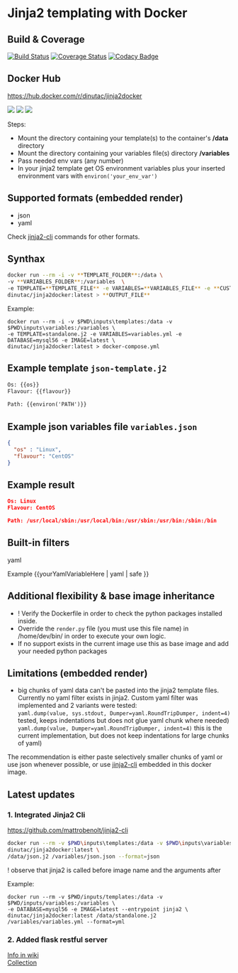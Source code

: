# Jinja2 templating with Docker

## Build & Coverage
[![Build Status](https://travis-ci.org/dinuta/jinja2docker.svg?branch=master)](https://travis-ci.org/dinuta/jinja2docker)
[![Coverage Status](https://coveralls.io/repos/github/dinuta/jinja2docker/badge.svg?branch=master)](https://coveralls.io/github/dinuta/jinja2docker?branch=master)
[![Codacy Badge](https://api.codacy.com/project/badge/Grade/a9754bb39c4145c3818920509bc70a3e)](https://www.codacy.com/manual/dinuta/jinja2docker?utm_source=github.com&amp;utm_medium=referral&amp;utm_content=dinuta/jinja2docker&amp;utm_campaign=Badge_Grade)
## Docker Hub
https://hub.docker.com/r/dinutac/jinja2docker

[![](https://images.microbadger.com/badges/image/dinutac/jinja2docker.svg)](https://microbadger.com/images/dinutac/jinja2docker "Get your own image badge on microbadger.com") [![](https://images.microbadger.com/badges/version/dinutac/jinja2docker.svg)](https://microbadger.com/images/dinutac/jinja2docker "Get your own version badge on microbadger.com") ![](https://img.shields.io/docker/pulls/dinutac/jinja2docker.svg)

Steps:   
*  Mount the directory containing your template(s) to the container's **/data** directory
*  Mount the directory containing your variables file(s) directory **/variables**
*  Pass needed env vars (any number)
*  In your jinja2 template get OS environment variables plus your inserted environment vars with ```environ('your_env_var')```

## Supported formats (embedded render)
- json
- yaml  

Check [jinja2-cli](#latest-updates) commands for other formats.  

## Synthax

```bash
docker run --rm -i -v **TEMPLATE_FOLDER**:/data \ 
-v **VARIABLES_FOLDER**:/variables  \
-e TEMPLATE=**TEMPLATE_FILE** -e VARIABLES=**VARIABLES_FILE** -e **CUSTOM_ENV_VAR** \
dinutac/jinja2docker:latest > **OUTPUT_FILE**
```

Example: 
```
docker run --rm -i -v $PWD\inputs\templates:/data -v $PWD\inputs\variables:/variables \
-e TEMPLATE=standalone.j2 -e VARIABLES=variables.yml -e DATABASE=mysql56 -e IMAGE=latest \
dinutac/jinja2docker:latest > docker-compose.yml
```

## Example template ```json-template.j2```
``` txt
Os: {{os}}
Flavour: {{flavour}}
   
Path: {{environ('PATH')}}
```

## Example json variables file ```variables.json```
```json
{
  "os" : "Linux",
  "flavour": "CentOS"
}
```

## Example result  
```json
Os: Linux
Flavour: CentOS

Path: /usr/local/sbin:/usr/local/bin:/usr/sbin:/usr/bin:/sbin:/bin
```
## Built-in filters
yaml


Example {{yourYamlVariableHere | yaml | safe }}

## Additional flexibility & base image inheritance
-  ! Verify the Dockerfile in order to check the python packages installed inside.
-  Override the ```render.py``` file (you must use this file name) in /home/dev/bin/ in order to execute your own logic.
-  If no support exists in the current image use this as base image and add your needed python packages

## Limitations (embedded render)
-  big chunks of yaml data can't be pasted into the jinja2 template files. Currently no yaml filter exists in jinja2.
 Custom yaml filter was implemented and 2 variants were tested:  
```yaml.dump(value, sys.stdout, Dumper=yaml.RoundTripDumper, indent=4)``` tested, keeps indentations but does not glue yaml chunk where needed)  
```yaml.dump(value, Dumper=yaml.RoundTripDumper, indent=4)```  this is the current implementation, but does not keep indentations for large chunks of yaml)  

The recommendation is either paste selectively smaller chunks of yaml or use json whenever possible, or use [jinja2-cli](#latest-updates) embedded in this docker image.  

## Latest updates  

### 1. Integrated Jinja2 Cli 

https://github.com/mattrobenolt/jinja2-cli  

```bash
docker run --rm -v $PWD\inputs\templates:/data -v $PWD\inputs\variables:/variables --entrypoint jinja2 \
dinutac/jinja2docker:latest \
/data/json.j2 /variables/json.json --format=json
```

! observe that jinja2 is called before image name and the arguments after

Example:  
```
docker run --rm -v $PWD/inputs/templates:/data -v $PWD/inputs/variables:/variables \ 
-e DATABASE=mysql56 -e IMAGE=latest --entrypoint jinja2 \
dinutac/jinja2docker:latest /data/standalone.j2 /variables/variables.yml --format=yml
```

### 2. Added flask restful server

[Info in wiki](https://github.com/dinuta/jinja2docker/wiki)  
[Collection](https://documenter.getpostman.com/view/2360061/SVYjUN7j)    
  
